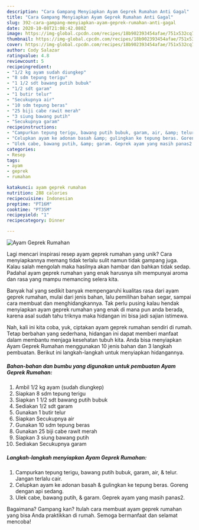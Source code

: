 ```yaml
---
description: "Cara Gampang Menyiapkan Ayam Geprek Rumahan Anti Gagal"
title: "Cara Gampang Menyiapkan Ayam Geprek Rumahan Anti Gagal"
slug: 392-cara-gampang-menyiapkan-ayam-geprek-rumahan-anti-gagal
date: 2020-10-08T21:08:42.080Z
image: https://img-global.cpcdn.com/recipes/18b902393454afae/751x532cq70/ayam-geprek-rumahan-foto-resep-utama.jpg
thumbnail: https://img-global.cpcdn.com/recipes/18b902393454afae/751x532cq70/ayam-geprek-rumahan-foto-resep-utama.jpg
cover: https://img-global.cpcdn.com/recipes/18b902393454afae/751x532cq70/ayam-geprek-rumahan-foto-resep-utama.jpg
author: Cody Salazar
ratingvalue: 4.8
reviewcount: 5
recipeingredient:
- "1/2 kg ayam sudah diungkep"
- "8 sdm tepung terigu"
- "1 1/2 sdt bawang putih bubuk"
- "1/2 sdt garam"
- "1 butir telur"
- "Secukupnya air"
- "10 sdm tepung beras"
- "25 biji cabe rawit merah"
- "3 siung bawang putih"
- "Secukupnya garam"
recipeinstructions:
- "Campurkan tepung terigu, bawang putih bubuk, garam, air, &amp; telur. Jangan terlalu cair."
- "Celupkan ayam ke adonan basah &amp; gulingkan ke tepung beras. Goreng dengan api sedang."
- "Ulek cabe, bawang putih, &amp; garam. Geprek ayam yang masih panas2."
categories:
- Resep
tags:
- ayam
- geprek
- rumahan

katakunci: ayam geprek rumahan 
nutrition: 288 calories
recipecuisine: Indonesian
preptime: "PT16M"
cooktime: "PT35M"
recipeyield: "1"
recipecategory: Dinner

---
```



![Ayam Geprek Rumahan](https://img-global.cpcdn.com/recipes/18b902393454afae/751x532cq70/ayam-geprek-rumahan-foto-resep-utama.jpg)

Lagi mencari inspirasi resep ayam geprek rumahan yang unik? Cara menyiapkannya memang tidak terlalu sulit namun tidak gampang juga. Kalau salah mengolah maka hasilnya akan hambar dan bahkan tidak sedap. Padahal ayam geprek rumahan yang enak harusnya sih mempunyai aroma dan rasa yang mampu memancing selera kita.

Banyak hal yang sedikit banyak mempengaruhi kualitas rasa dari ayam geprek rumahan, mulai dari jenis bahan, lalu pemilihan bahan segar, sampai cara membuat dan menghidangkannya. Tak perlu pusing kalau hendak menyiapkan ayam geprek rumahan yang enak di mana pun anda berada, karena asal sudah tahu triknya maka hidangan ini bisa jadi sajian istimewa.




Nah, kali ini kita coba, yuk, ciptakan ayam geprek rumahan sendiri di rumah. Tetap berbahan yang sederhana, hidangan ini dapat memberi manfaat dalam membantu menjaga kesehatan tubuh kita. Anda bisa menyiapkan Ayam Geprek Rumahan menggunakan 10 jenis bahan dan 3 langkah pembuatan. Berikut ini langkah-langkah untuk menyiapkan hidangannya.

<!--inarticleads1-->

##### Bahan-bahan dan bumbu yang digunakan untuk pembuatan Ayam Geprek Rumahan:

1. Ambil 1/2 kg ayam (sudah diungkep)
1. Siapkan 8 sdm tepung terigu
1. Siapkan 1 1/2 sdt bawang putih bubuk
1. Sediakan 1/2 sdt garam
1. Gunakan 1 butir telur
1. Siapkan Secukupnya air
1. Gunakan 10 sdm tepung beras
1. Gunakan 25 biji cabe rawit merah
1. Siapkan 3 siung bawang putih
1. Sediakan Secukupnya garam




<!--inarticleads2-->

##### Langkah-langkah menyiapkan Ayam Geprek Rumahan:

1. Campurkan tepung terigu, bawang putih bubuk, garam, air, &amp; telur. Jangan terlalu cair.
1. Celupkan ayam ke adonan basah &amp; gulingkan ke tepung beras. Goreng dengan api sedang.
1. Ulek cabe, bawang putih, &amp; garam. Geprek ayam yang masih panas2.




Bagaimana? Gampang kan? Itulah cara membuat ayam geprek rumahan yang bisa Anda praktikkan di rumah. Semoga bermanfaat dan selamat mencoba!

